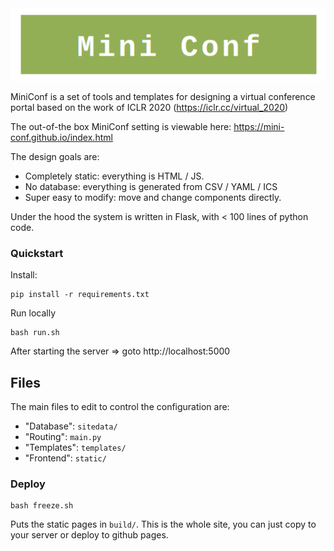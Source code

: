
<img src="https://github.com/Mini-Conf/Mini-Conf/raw/master/static/images/MiniConf.png">

MiniConf is a set of tools and templates for designing a virtual conference portal based on the work of ICLR 2020 (https://iclr.cc/virtual_2020)

The out-of-the box MiniConf setting is viewable here: https://mini-conf.github.io/index.html

The design goals are:

* Completely static: everything is HTML / JS.
* No database: everything is generated from CSV / YAML / ICS 
* Super easy to modify: move and change components directly. 

Under the hood the system is written in Flask, with < 100 lines of python code. 


### Quickstart

Install:
```
pip install -r requirements.txt
```

Run locally
```
bash run.sh 
```

After starting the server => goto http://localhost:5000


## Files

The main files to edit to control the configuration are: 

* "Database": `sitedata/`
* "Routing": `main.py`
* "Templates": `templates/`
* "Frontend": `static/`



### Deploy
```
bash freeze.sh 
```
Puts the static pages in `build/`. This is the whole site, you can just copy to your server or deploy to github pages.
